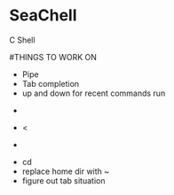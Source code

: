 # SeaChell
C Shell

#THINGS TO WORK ON
* Pipe
* Tab completion
* up and down for recent commands run
* > 
* <
* >>
* cd
* replace home dir with ~
* figure out tab situation
